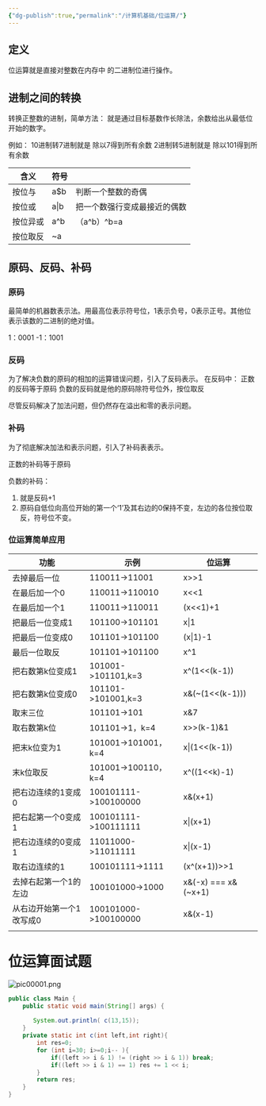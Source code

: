 ```yaml
---
{"dg-publish":true,"permalink":"/计算机基础/位运算/"}
---
```


## 定义

位运算就是直接对整数在内存中 的二进制位进行操作。

## 进制之间的转换

转换正整数的进制，简单方法：
就是通过目标基数作长除法，余数给出从最低位开始的数字。

例如：
10进制转7进制就是
除以7得到所有余数
2进制转5进制就是
除以101得到所有余数



| 含义 | 符号 |  |
| ---- | ---- | ---- |
| 按位与 | a$b | 判断一个整数的奇偶 |
| 按位或 | a\|b | 把一个数强行变成最接近的偶数 |
| 按位异或 | a^b | （a^b）^b=a |
| 按位取反 | ~a |  |



## 原码、反码、补码

### 原码

最简单的机器数表示法。用最高位表示符号位，1表示负号，0表示正号。其他位表示该数的二进制的绝对值。

1：0001
-1：1001


### 反码
为了解决负数的原码的相加的运算错误问题，引入了反码表示。
在反码中：
正数的反码等于原码
负数的反码就是他的原码除符号位外，按位取反

尽管反码解决了加法问题，但仍然存在溢出和零的表示问题。

### 补码
为了彻底解决加法和表示问题，引入了补码表表示。

正数的补码等于原码

负数的补码：
1. 就是反码+1
2. 原码自低位向高位开始的第一个‘1’及其右边的0保持不变，左边的各位按位取反，符号位不变。


### 位运算简单应用

| 功能 | 示例 | 位运算 |
| ---- | ---- | ---- |
| 去掉最后一位 | 110011->11001 | x>>1 |
| 在最后加一个0 | 110011->110010 | x<<1 |
| 在最后加一个1 | 110011->110011 | (x<<1)+1 |
| 把最后一位变成1 | 101100->101101 | x\|1 |
| 把最后一位变成0 | 101101->101100 | (x\|1)-1 |
| 最后一位取反 | 101101->101100 | x^1 |
| 把右数第k位变成1 | 101001->101101,k=3 | x^(1<<(k-1)) |
| 把右数第k位变成0 | 101101->101001,k=3 | x&(~(1<<(k-1))) |
| 取末三位 | 101101->101 | x&7 |
| 取右数第k位 | 101101->1，k=4 | x>>(k-1)&1 |
| 把末k位变为1 | 101001->101001，k=4 | x\|(1<<(k-1)) |
| 末k位取反 | 101001->100110，k=4 | x^((1<<k)-1) |
| 把右边连续的1变成0 | 100101111->100100000 | x&(x+1) |
| 把右起第一个0变成1 | 100101111->100111111 | x\|(x+1) |
| 把右边连续的0变成1 | 11011000->11011111 | x\|(x-1) |
| 取右边连续的1 | 100101111->1111 | (x^(x+1))>>1 |
| 去掉右起第一个1的左边 | 100101000->1000 | x&(-x) === x&(~x+1) |
| 从右边开始第一个1改写成0 | 100101000->100100000 | x&(x-1) |
|  |  |  |

# 位运算面试题

![pic00001.png](/img/user/pic/pic00001.png)

```java
public class Main {
	public static void main(String[] args) {
        
	   System.out.println( c(13,15));
	}
	private static int c(int left,int right){
	    int res=0;
	    for (int i=30; i>=0;i-- ){
	        if((left >> i & 1) != (right >> i & 1)) break;
	        if((left >> i & 1) == 1) res += 1 << i;
	    } 
	    return res;
	}
}

```